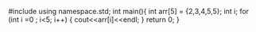 #include<iostream>
  using namespace.std;
  int main(){
  int arr[5] = {2,3,4,5,5};
  int i;
  for (int i =0 ; i<5; i++)
     {
        cout<<arr[i]<<endl;
     }
    return 0;
   }
                           
                    
